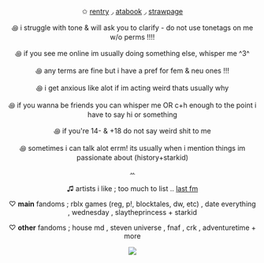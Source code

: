 <div align="center">

✩ [rentry](https://rentry.co/mirroredgem) ◞ [atabook](https://mirrorgem.atabook.org) ◞ [strawpage](https://mirrorgem.straw.page)

꩜ i struggle with tone & will ask you to clarify - do not use tonetags on me w/o perms !!!!

꩜ if you see me online im usually doing something else, whisper me ^3^ 

꩜ any terms are fine but i have a pref for fem & neu ones !!! 

꩜ i get anxious like alot if im acting weird thats usually why

꩜ if you wanna be friends you can whisper me OR c+h enough to the point i have to say hi or something

꩜ if you're 14- & +18 do not say weird shit to me 

꩜ sometimes i can talk alot errm! its usually when i mention things im passionate about (history+starkid)

ꕀ

♫ artists i like ; too much to list .. [last fm](https://www.last.fm/user/fazerblasts)

♡ **main** fandoms ; rblx games (reg, p!, blocktales, dw, etc) , date everything , wednesday , slaytheprincess + starkid

♡ **other** fandoms ; house md , steven universe , fnaf , crk , adventuretime + more

</div>

<p align="center">
  <img src="https://files.catbox.moe/8urfql.png">
</p>

